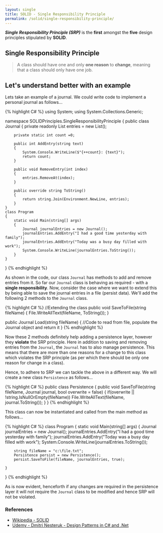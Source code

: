 ```yaml
---
layout: single
title: SOLID - Single Responsibility Principle
permalink: /solid/single-responsibility-principle/
---
```


***Single Responsibility Principle (SRP)*** is the **first** amongst the **five** design principles stipulated by **SOLID**.

## Single Responsibility Principle
> A class should have one and only **one reason** to **change**, meaning that a class should only have one job.

## Let's understand better with an example
Lets take an example of a journal. We could write code to implement a personal journal as follows...

{% highlight C# %}
using System;
using System.Collections.Generic;

namespace SOLIDPrinciples.SingleResponsibilityPrinciple
{
    public class Journal
    {
        private readonly List<string> entries = new List<string>();

        private static int count =0;

        public int AddEntry(string text)
        {
            System.Console.WriteLine($"{++count}: {text}");
            return count;
        }

        public void RemoveEntry(int index)
        {
            entries.RemoveAt(index);
        }

        public override string ToString()
        {
            return string.Join(Environment.NewLine, entries);
        }
    }
    class Program
    {
        static void Main(string[] args)
        {
            Journal journalEntries = new Journal();
            journalEntries.AddEntry("I had a good time yesterday with family");
            journalEntries.AddEntry("Today was a busy day filled with work");
            System.Console.WriteLine(journalEntries.ToString());
        }
    }
}
{% endhighlight %}

As shown in the code, our class `Journal` has methods to add and remove entries from it. So far our `Journal` class is behaving as required - with a **single responsibility**.
Now, consider the case where we want to extend this by being able to save the journal entries in a file (persist data). We'll add the following 2 methods to the `Journal` class.

{% highlight C# %}
//Extending the class
public void SaveToFile(string fileName)
{
    File.WriteAllText(fileName, ToString());
}

public Journal Load(string fileName)
{
    //Code to read from file, populate the Journal object and return it
}
{% endhighlight %}

Now these 2 methods definitely help adding a persistence layer, however they **violate** the SRP principle. Here in addition to saving and removing entries from the `Journal`, the `Journal` has to also manage persistence. This means that there are more than one reasons for a change to this class which violates the SRP principle (as per which there should be only one reason for change in a class).

Hence, to adhere to SRP we can tackle the above in a different way.
We will create a new class `Persistence` as follows...

{% highlight C# %}
public class Persistence
{
    public void SaveToFile(string fileName, Journal journal, bool overwrite = false)
    {
        if(overwrite || !string.IsNullOrEmpty(fileName))
            File.WriteAllText(fileName, journal.ToString());
    }
}
{% endhighlight %}

This class can now be instantiated and called from the main method as follows...

{% highlight C# %}
class Program
{
    static void Main(string[] args)
    {
        Journal journalEntries = new Journal();
        journalEntries.AddEntry("I had a good time yesterday with family");
        journalEntries.AddEntry("Today was a busy day filled with work");
        System.Console.WriteLine(journalEntries.ToString());

        string fileName = "c:\file.txt";
        Persistence persist = new Persistence();
        persist.SaveToFile(fileName, journalEntries, true);

    }
}
{% endhighlight %}

As is now evident, henceforth if any changes are required in the persistence layer it will not require the `Journal` class to be modified and hence SRP will not be violated.

### **References**  
- [Wikipedia - SOLID](https://en.wikipedia.org/wiki/SOLID_(object-oriented_design))
- [Udemy - Dmitri Nesteruk - Design Patterns in C# and .Net](https://www.udemy.com/design-patterns-csharp-dotnet/learn/v4/overview)
